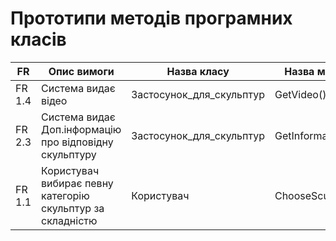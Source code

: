 # Прототипи методів програмних класів
|FR|Опис вимоги|Назва класу| Назва методу|
|-------------|--------------|------------|-----------|
|FR 1.4|Система видає відео| Застосунок_для_скульптур| GetVideo()|
|FR 2.3|Система видає Доп.інформацію про відповідну скульптуру| Застосунок_для_скульптур| GetInformaxcion()|
|FR 1.1 |	Користувач вибирає певну категорію скульптур за складністю| Користувач| ChooseSculpture()|
